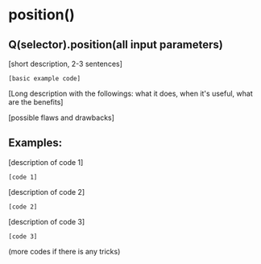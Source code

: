 # position()
## Q(selector).position(all input parameters)
[short description, 2-3 sentences]

```
[basic example code]
```

[Long description with the followings: what it does, when it's useful, what are the benefits]

[possible flaws and drawbacks]

## Examples:
[description of code 1]
```
[code 1]
```

[description of code 2]
```
[code 2]
```

[description of code 3]
```
[code 3]
```

(more codes if there is any tricks)
